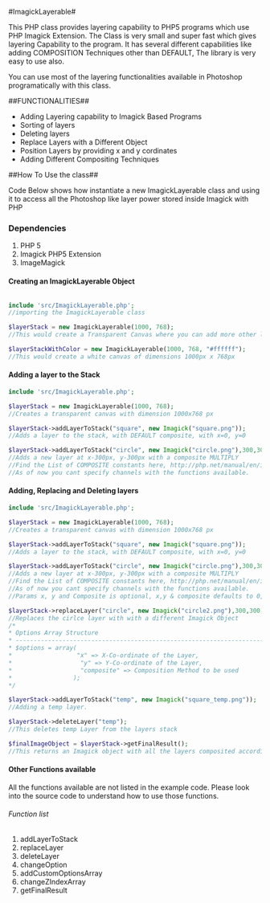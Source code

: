 #ImagickLayerable#

This PHP class provides layering capability to PHP5 programs which use PHP Imagick Extension. The Class is very small and super fast which gives layering Capability to the program.
It has several different capabilities like adding COMPOSITION Techniques other than DEFAULT, The library is very easy to use also.

You can use most of the layering functionalities available in Photoshop programatically with this class. <br>

##FUNCTIONALITIES##
<ul>
<li>Adding Layering capability to Imagick Based Programs</br>
<li>Sorting of layers</li>
<li>Deleting layers</li>
<li>Replace Layers with a Different Object</li>
<li>Position Layers by providing x and y cordinates</li>
<li>Adding Different Compositing Techniques</li>
</ul>

##How To Use the class##

Code Below shows how instantiate a new ImagickLayerable class and using it to access all the Photoshop like layer power stored inside Imagick with PHP

<h3>Dependencies</h3>
<ol>
    <li>PHP 5</li>
    <li>Imagick PHP5 Extension</li>
    <li>ImageMagick</li>
</ol>

<h4>Creating an ImagickLayerable Object</h4>

```php

include 'src/ImagickLayerable.php';
//importing the ImagickLayerable class

$layerStack = new ImagickLayerable(1000, 768);
//This would create a Transparent Canvas where you can add more other layers with width 1000px and height 768px

$layerStackWithColor = new ImagickLayerable(1000, 768, "#ffffff");
//This would create a white canvas of dimensions 1000px x 768px

```

<h4>Adding a layer to the Stack</h4>

```php
include 'src/ImagickLayerable.php';

$layerStack = new ImagickLayerable(1000, 768);
//Creates a transparent canvas with dimension 1000x768 px

$layerStack->addLayerToStack("square", new Imagick("square.png"));
//Adds a layer to the stack, with DEFAULT composite, with x=0, y=0

$layerStack->addLayerToStack("circle", new Imagick("circle.png"),300,300, Imagick::COMPOSITE_MULTIPLY);
//Adds a new layer at x-300px, y-300px with a composite MULTIPLY
//Find the List of COMPOSITE constants here, http://php.net/manual/en/imagick.constants.php#imagick.constants.compositeop
//As of now you cant specify channels with the functions available.
```
<h4>
Adding, Replacing and Deleting layers
</h4>

```php
include 'src/ImagickLayerable.php';

$layerStack = new ImagickLayerable(1000, 768);
//Creates a transparent canvas with dimension 1000x768 px

$layerStack->addLayerToStack("square", new Imagick("square.png"));
//Adds a layer to the stack, with DEFAULT composite, with x=0, y=0

$layerStack->addLayerToStack("circle", new Imagick("circle.png"),300,300, Imagick::COMPOSITE_MULTIPLY);
//Adds a new layer at x-300px, y-300px with a composite MULTIPLY
//Find the List of COMPOSITE constants here, http://php.net/manual/en/imagick.constants.php#imagick.constants.compositeop
//As of now you cant specify channels with the functions available.
//Params x, y and Composite is optional, x,y & composite defaults to 0,0, Imagick::COMPOSITE_DEFAULT respectively.

$layerStack->replaceLayer("circle", new Imagick("circle2.png"),300,300, Imagick::COMPOSITE_MULTIPLY);
//Replaces the cirlce layer with with a different Imagick Object
/*
* Options Array Structure
* ----------------------------------------------------------------------
* $options = array(
*                  "x" => X-Co-ordinate of the Layer,
*                   "y" => Y-Co-ordinate of the Layer,
*                   "composite" => Composition Method to be used
*                 );
*/

$layerStack->addLayerToStack("temp", new Imagick("square_temp.png"));
//Adding a temp layer.

$layerStack->deleteLayer("temp");
//This deletes temp Layer from the layers stack

$finalImageObject = $layerStack->getFinalResult();
//This returns an Imagick object with all the layers composited according to the options provided.

```

<h4>Other Functions available</h4>

All the functions available are not listed in the example code. Please look into the source code to understand how to use those functions.

<h6>Function list</h6>

<ol>
<li>addLayerToStack</li>
<li>replaceLayer</li>
<li>deleteLayer</li>
<li>changeOption</li>
<li>addCustomOptionsArray</li>
<li>changeZIndexArray</li>
<li>getFinalResult</li>
</ol>
